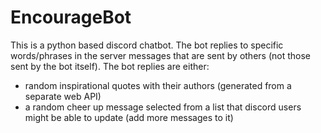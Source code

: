 # EncourageBot
This is a python based discord chatbot.
The bot replies to specific words/phrases in the server messages that are sent by others (not those sent by the bot itself).
The bot replies are either:
- random inspirational quotes with their authors (generated from a separate web API) 
- a random cheer up message selected from a list that discord users might be able to update (add more messages to it)
